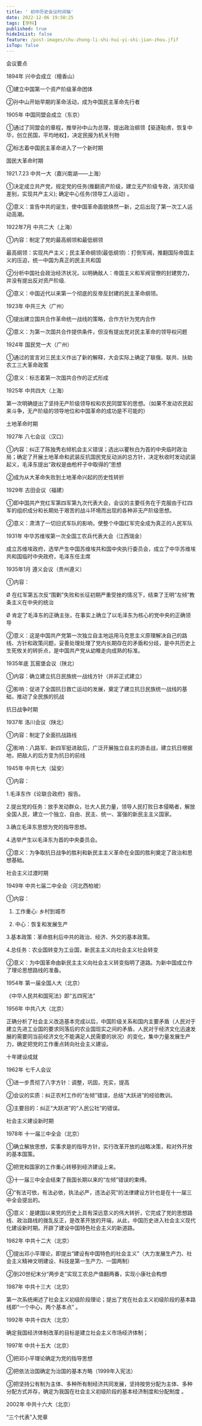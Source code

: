 ```yaml
---
title: ' 初中历史会议时间轴'
date: 2022-12-06 19:50:25
tags: [学科]
published: true
hideInList: false
feature: /post-images/chu-zhong-li-shi-hui-yi-shi-jian-zhou.jfif
isTop: false
---
```

<!-- more -->
会议要点

1894年 兴中会成立（檀香山）

①建立中国第一个资产阶级革命团体

②孙中山开始早期的革命活动，成为中国民主革命先行者

1905年 中国同盟会成立（东京）

①通过了同盟会的章程，推举孙中山为总理，提出政治纲领【驱逐鞑虏，恢复中华，创立民国，平均地权】，决定民报为机关刊物

②标志着中国民主革命进入了一个新时期


国民大革命时期

1921.7.23 中共一大（嘉兴南湖——上海）

①决定成立共产党，规定党的任务(推翻资产阶级，建立无产阶级专政，消灭阶级差别，实现共产主义); 确定中心任务(领导工人运动) 。

②意义：宣告中共的诞生，使中国革命面貌焕然一新，之后出现了第一次工人运动高潮。

1922年7月 中共二大（上海）

①内容：制定了党的最高纲领和最低纲领

最高纲领：实现共产主义；民主革命纲领(最低纲领)：打倒军阀，推翻国际帝国主义的压迫，统一中国为真正的民主共和国

②分析中国社会政治经济状况，以明确敌人：帝国主义和军阀官僚的封建势力，并没有提出反对资产阶级.

②意义：中国近代以来第一个彻底的反帝反封建的民主革命纲领。

1923年 中共三大（广州）

①提出建立国共合作革命统一战线的策略，合作方针为党内合作

②意义：为第一次国共合作提供条件，但没有提出党对民主革命的领导权问题

1924年 国民党一大（广州）

①通过的宣言对三民主义作出了新的解释，大会实际上确定了联俄、联共、扶助农工三大革命政策

②意义：标志着第一次国共合作的正式形成

1925年 中共四大（上海）

第一次明确提出了坚持无产阶级领导权和农民同盟军的思想。（如果不发动农民起来斗争，无产阶级的领导地位和中国革命的成功是不可能的）


土地革命时期

1927年 八七会议（汉口）

①内容：纠正了陈独秀右倾机会主义错误；选出以瞿秋白为首的中央临时政治局；确定了开展土地革命和武装反抗国民党反动派的总方针，决定秋收时发动武装起义，毛泽东提出“政权是由枪杆子中取得的”思想

②成为从大革命失败到土地革命兴起的历史性转折

1929年 古田会议（福建）

①即中国共产党红军第四军第九次代表大会，会议的主要任务在于克服由于红四军的组织成分和长期处于艰苦的战斗环境而出现的各种非无产阶级思想。

②意义：肃清了一切旧式军队的影响，使整个中国红军完全成为真正的人民军队

1931年 中华苏维埃第一次全国工农兵代表大会（江西瑞金）

成立苏维埃政府，选举产生中国苏维埃共和国中央执行委员会，成立了中华苏维埃共和国临时中央政府，毛泽东任主席

1935年1月 遵义会议（贵州遵义）

①内容：

Ø  在红军第五次反“围剿”失败和长征初期严重受挫的情况下，结束了王明“左倾”教条主义在中央的统治

Ø 肯定了毛泽东的正确主张，在事实上确立了以毛泽东为核心的党中央的正确领导

②意义：这是中国共产党第一次独立自主地运用马克思主义原理解决自己的路线、方针和政策问题，妥善处理处理了党内长期存在的矛盾和分歧，是中共历史上生死攸关的转折点，是中国共产党从幼稚走向成熟的标准。

1935年底 瓦窑堡会议（陕北）

①内容：确立建立抗日民族统一战线方针（并非正式建立）

②影响：促进了全国抗日救亡运动的发展，奠定了建立抗日民族统一战线的基础，推动了全民族的抗战


抗日战争时期

1937年 洛川会议（陕北）

①内容：制定了全面抗战路线

②影响：八路军、新四军挺进敌后，广泛开展独立自主的游击战，建立抗日根据地，把敌人的后方变为抗日的前线

1945年 中共七大（延安）

①内容：

1.毛泽东作《论联合政府》报告。

2.提出党的任务：放手发动群众，壮大人民力量，领导人民打败日本侵略者，解放全国人民，建立一个独立、自由、民主、统一、富强的新民主主义国家。

3.确立毛泽东思想为党的指导思想。

4.选举产生以毛泽东为首的中央委员会。

②意义：为争取抗日战争的胜利和新民主主义革命在全国的胜利奠定了政治和思想基础。


社会主义过渡时期

1949年 中共七届二中全会（河北西柏坡）

①内容：

1. 工作重心: 乡村到城市

2. 中心：恢复和发展生产

3.基本政策：革命胜利后中共的政治、经济、外交的基本政策。

4.总任务：农业国转变为工业国，新民主主义向社会主义社会转变

②意义：为中国革命由新民主主义向社会主义转变指明了道路。为新中国成立作了理论思想路线的准备。

1954年 第一届全国人大（北京）

《中华人民共和国宪法》即“五四宪法”

1956年 中共八大（北京）

正确分析了社会主义改造基本完成以后，中国阶级关系和国内主要矛盾（人民对于建立先进工业国的要求同落后的农业国现实之间的矛盾，人民对于经济文化迅速发展的需要同当前经济文化不能满足人民需要的状况）的变化，集中力量发展生产力，确定把党的工作重点转向社会主义建设。


十年建设成就

1962年 七千人会议

①进一步贯彻了八字方针：调整，巩固，充实，提高

②会议的实质：纠正农村工作的“左倾”错误，总结“大跃进”的经验教训。

③主要目的：纠正“大跃进”的“人民公社”的错误。


社会主义建设新时期

1978年 十一届三中全会（北京）

①确立解放思想，实事求是的指导方针，实行改革开放的战略决策，和对外开放的基本国策。

②把党和国家的工作重心转移到经济建设上来。

③十一届三中全会结束了我国长期以来的“左倾”错误的束缚。

④“有法可依，有法必依，执法必严，违法必究”的法律建设方针也是在十一届三中全会提出的。

⑤意义：是建国以来党的历史上具有深远意义的伟大转折，它完成了党的思想路线、政治路线的拨乱反正，是改革开放的开端，从此，中国历史进入社会主义现代化建设新时期。开辟了建设中国特色社会主义的新道路。

1982年 中共十二大（北京）

①提出邓小平理论，即提出“建设有中国特色的社会主义”（大力发展生产力、社会主义精神文明建设、科技是第一生产力、一国两制） 

②到20世纪末分“两步走”实现工农总产值翻两番，实现小康社会构想

1987年 中共十三大（北京）

第一次系统阐述了社会主义初级阶段理论；提出了党在社会主义初级阶段的基本路线即“一个中心，两个基本点” 。

1992年 中共十四大（北京）

确定我国经济体制改革的目标是建立社会主义市场经济体制；

1997年 中共十五大（北京）

①把邓小平理论确定为党的指导思想

②把依法治国确定为治国的基本方略（1999年入宪法）

③把坚持公有制为主体、多种所有制经济共同发展，坚持按劳分配为主体、多种分配方式并存，确定为我国在社会主义初级阶段的基本经济制度和分配制度 。

2002年 中共十六大（北京）

“三个代表”入党章
